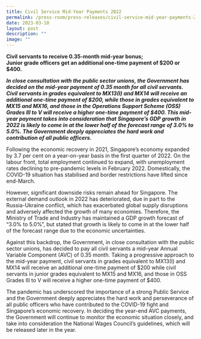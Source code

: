 ```yaml
---
title: Civil Service Mid‑Year Payments 2022
permalink: /press-room/press-releases/civil-service-mid-year-payments-2022/
date: 2023-03-10
layout: post
description: ""
image: ""
---
```

**Civil servants to receive 0.35-month mid-year bonus;   
Junior grade officers get an additional one-time payment of $200 or $400.**

**_In close consultation with the public sector unions, the Government has decided on the mid-year payment of 0.35 month for all civil servants. Civil servants in grades equivalent to MX13(I) and MX14 will receive an additional one-time payment of $200, while those in grades equivalent to MX15 and MX16, and those in the Operations Support Scheme (OSS) Grades III to V will receive a higher one-time payment of $400. This mid-year payment takes into consideration that Singapore’s GDP growth in 2022 is likely to come in at the lower half of the forecast range of 3.0% to 5.0%. The Government deeply appreciates the hard work and contribution of all public officers._**  
  
Following the economic recovery in 2021, Singapore’s economy expanded by 3.7 per cent on a year-on-year basis in the first quarter of 2022. On the labour front, total employment continued to expand, with unemployment rates declining to pre-pandemic levels in February 2022. Domestically, the COVID-19 situation has stabilised and border restrictions have lifted since end-March.   
  
However, significant downside risks remain ahead for Singapore. The external demand outlook in 2022 has deteriorated, due in part to the Russia-Ukraine conflict, which has exacerbated global supply disruptions and adversely affected the growth of many economies. Therefore, the Ministry of Trade and Industry has maintained a GDP growth forecast of “3.0% to 5.0%”, but stated that growth is likely to come in at the lower half of the forecast range due to the economic uncertainties.   
  
Against this backdrop, the Government, in close consultation with the public sector unions, has decided to pay all civil servants a mid-year Annual Variable Component (AVC) of 0.35 month. Taking a progressive approach to the mid-year payment, civil servants in grades equivalent to MX13(I) and MX14 will receive an additional one-time payment of $200 while civil servants in junior grades equivalent to MX15 and MX16, and those in OSS Grades III to V will receive a higher one-time payment of $400.   
  
The pandemic has underscored the importance of a strong Public Service and the Government deeply appreciates the hard work and perseverance of all public officers who have contributed to the COVID-19 fight and Singapore’s economic recovery. In deciding the year-end AVC payments, the Government will continue to monitor the economic situation closely, and take into consideration the National Wages Council’s guidelines, which will be released later in the year.